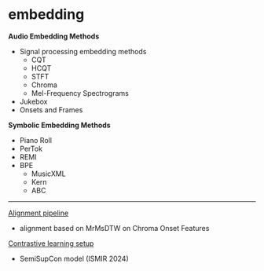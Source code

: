# embedding

**Audio Embedding Methods**
- Signal processing embedding methods
    - CQT
    - HCQT
    - STFT
    - Chroma
    - Mel-Frequency Spectrograms
- Jukebox
- Onsets and Frames

**Symbolic Embedding Methods**
- Piano Roll
- PerTok
- REMI
- BPE
    - MusicXML
    - Kern
    - ABC
---
[Alignment pipeline](https://github.com/meinardmueller/synctoolbox)
- alignment based on MrMsDTW on Chroma Onset Features

[Contrastive learning setup](https://github.com/Pliploop/SemiSupCon)
- SemiSupCon model (ISMIR 2024)